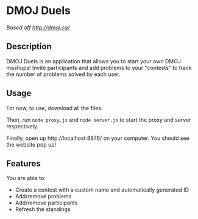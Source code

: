 # DMOJ Duels
_Based off http://dmoj.ca/_

## Description

DMOJ Duels is an application that allows you to start your own DMOJ mashups! Invite participants and add problems to your "contests" to track the number of problems solved by each user. 

## Usage

For now, to use, download all the files. 

Then, run ```node proxy.js``` and ```node server.js``` to start the proxy and server respectively. 

Finally, open up http://localhost:8876/ on your computer. You should see the website pop up! 

## Features

You are able to:

- Create a contest with a custom name and automatically generated ID 
- Add/remove problems
- Add/remove participants
- Refresh the standings

